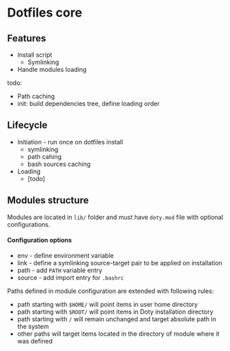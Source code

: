 Dotfiles core
===

Features
---

- Install script
  - Symlinking
- Handle modules loading

todo:
- Path caching
- init: build dependencies tree, define loading order

Lifecycle
---

- Initiation - run once on dotfiles install
  - symlinking
  - path cahing
  - bash sources caching
- Loading
  - [todo]


Modules structure
---

Modules are located in `lib/` folder and must have `doty.mod` file with optional configurations.

#### Configuration options

- env - define environment variable
- link - define a symlinking source-target pair to be applied on installation
- path - add `PATH` variable entry
- source - add import entry for `.bashrc`

Paths defined in module configuration are extended with following rules:
- path starting with `$HOME/` will point items in user home directory
- path starting with `$ROOT/` will point items in Doty installation directory
- path starting with `/` will remain unchanged and target absolute path in the system
- other paths will target items located in the directory of module where it was defined
